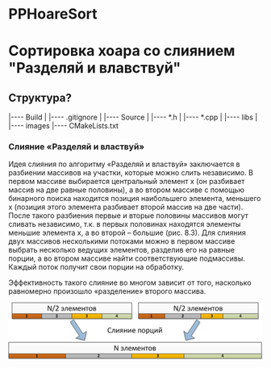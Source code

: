 # PPHoareSort

# Сортировка хоара со слиянием "Разделяй и влавствуй"

## Структура?

|---- Build
|     |---- .gitignore
|
|---- Source
|     |---- *.h
|     |---- *.cpp
|
|---- libs
|
|---- images
|---- CMakeLists.txt

### Слияние «Разделяй и властвуй»

Идея слияния по алгоритму «Разделяй и властвуй» заключается в разбиении массивов на участки, которые можно слить независимо.
В первом массиве выбирается центральный элемент x (он разбивает массив на две равные половины), а во втором массиве с помощью
бинарного поиска находится позиция наибольшего элемента, меньшего x (позиция этого элемента разбивает второй массив на две части).
После такого разбиения первые и вторые половины массивов могут сливать независимо, т.к. в первых половинах находятся элементы меньшие
элемента x, а во второй – большие (рис. 8.3). Для слияния двух массивов несколькими потоками можно в первом массиве выбрать несколько 
ведущих элементов, разделив его на равные порции, а во втором массиве найти соответствующие подмассивы. Каждый поток получит свои порции
на обработку.

Эффективность такого слияние во многом зависит от того, насколько равномерно произошло «разделение» второго массива.

![Рис. Слияние «Разделяй и властвуй»](images/SliRazIVlas.png)
